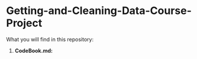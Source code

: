 # Getting-and-Cleaning-Data-Course-Project

What you will find in this repository:  
1. <b>CodeBook.md: 



